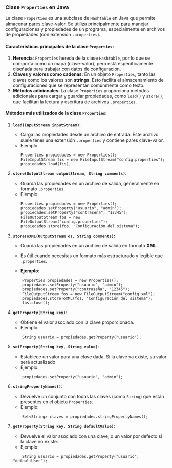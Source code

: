 ### **Clase `Properties` en Java**

La clase `Properties` es una subclase de `Hashtable` en Java que permite almacenar pares clave-valor. Se utiliza principalmente para manejar configuraciones y propiedades de un programa, especialmente en archivos de propiedades (con extensión `.properties`).

#### **Características principales de la clase `Properties`:**

1. **Herencia**: `Properties` hereda de la clase `Hashtable`, por lo que se comporta como un mapa (clave-valor), pero está específicamente diseñada para trabajar con datos de configuración.
2. **Claves y valores como cadenas**: En un objeto `Properties`, tanto las claves como los valores son **strings**. Esto facilita el almacenamiento de configuraciones que se representan comúnmente como texto.
3. **Métodos adicionales**: La clase `Properties` proporciona métodos adicionales para cargar y guardar propiedades, como `load()` y `store()`, que facilitan la lectura y escritura de archivos `.properties`.

#### **Métodos más utilizados de la clase `Properties`:**

1. **`load(InputStream inputStream)`**:
    
    - Carga las propiedades desde un archivo de entrada. Este archivo suele tener una extensión `.properties` y contiene pares clave-valor.
    - Ejemplo:
        ```
        Properties propiedades = new Properties(); 
        FileInputStream fis = new FileInputStream("config.properties"); 
        propiedades.load(fis);
		```
2. **`store(OutputStream outputStream, String comments)`**:
    
    - Guarda las propiedades en un archivo de salida, generalmente en formato `.properties`.
    - Ejemplo:
        ```
        Properties propiedades = new Properties(); 
        propiedades.setProperty("usuario", "admin"); 
        propiedades.setProperty("contraseña", "12345"); 
        FileOutputStream fos = new FileOutputStream("config.properties"); 
        propiedades.store(fos, "Configuración del sistema");
		```

3. **`storeToXML(OutputStream os, String comments)`:**
	- Guarda las propiedades en un archivo de salida en formato **XML**.
    
	- Es útil cuando necesitas un formato más estructurado y legible que `.properties`.
    
	- **Ejemplo**:
    ```
	    Properties propiedades = new Properties(); 
	    propiedades.setProperty("usuario", "admin"); 
	    propiedades.setProperty("contraseña", "12345");  
	    FileOutputStream fos = new FileOutputStream("config.xml"); 
	    propiedades.storeToXML(fos, "Configuración del sistema"); 
	    fos.close();
	```
4. **`getProperty(String key)`**:
    - Obtiene el valor asociado con la clave proporcionada.
    - Ejemplo:
	```
		String usuario = propiedades.getProperty("usuario");
	```
5. **`setProperty(String key, String value)`**:
    
    - Establece un valor para una clave dada. Si la clave ya existe, su valor será actualizado.
    - Ejemplo:
	```
		propiedades.setProperty("usuario", "admin");
	```
6. **`stringPropertyNames()`**:
    
    - Devuelve un conjunto con todas las claves (como `String`) que están presentes en el objeto `Properties`.
    - Ejemplo:
	```
		Set<String> claves = propiedades.stringPropertyNames();
	```

7. **`getProperty(String key, String defaultValue)`**:
    
    - Devuelve el valor asociado con una clave, o un valor por defecto si la clave no existe.
    - Ejemplo:
	```
		String usuario = propiedades.getProperty("usuario", "defaultUser");
	```
